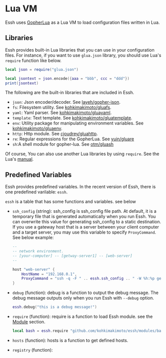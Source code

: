 # Lua VM

Essh uses [GopherLua](https://github.com/yuin/gopher-lua) as a Lua VM to load configuration files written in Lua.

## Libraries

Essh provides built-in Lua libraries that you can use in your configuration files.
For instance, if you want to use `glua.json` library, you should use Lua's `require` function like below.

```lua
local json = require("glua.json")

local jsontext = json.encode({aaa = "bbb", ccc = "ddd"})
print(jsontext)
```

The following are the built-in libraries that are included in Essh.

* `json`: Json encoder/decoder. See [layeh/gopher-json](https://github.com/layeh/gopher-json).
* `fs`: Filesystem utility. See [kohkimakimoto/gluafs](https://github.com/kohkimakimoto/gluafs).
* `yaml`: Yaml parser. See [kohkimakimoto/gluayaml](https://github.com/kohkimakimoto/gluayaml).
* `template`: Text template. See [kohkimakimoto/gluatemplate](https://github.com/kohkimakimoto/gluatemplate).
* `env`: Utility package for manipulating environment variables. See [kohkimakimoto/gluaenv](https://github.com/kohkimakimoto/gluaenv).
* `http`: Http module. See [cjoudrey/gluahttp](https://github.com/cjoudrey/gluahttp).
* `re`: Regular expressions for the GopherLua. See [yuin/gluare](https://github.com/yuin/gluare)
* `sh`:A shell module for gopher-lua. See [otm/gluash](https://github.com/otm/gluash)

Of course, You can also use another Lua libraries by using `require`. See the Lua's [manual](http://www.lua.org/manual/5.1/manual.html#pdf-require).

## Predefined Variables

Essh provides predefined variables. In the recent version of Essh, there is one predefined varilable: `essh`.

`essh` is a table that has some functions and variables. see below

* `ssh_config` (string): ssh_config is ssh_config file path. At default, it is a temporary file that is generated automatically when you run Essh. You can overwrite this value for generating ssh_config to a static destination. If you use a gateway host that is a server between your client computer and a target server, you may use this variable to specify `ProxyCommand`. See below example:

    ```lua
    --
    -- network environment.
    -- [your-computer] -- [getway-server1] -- [web-server]
    --

    host "web-server" {
        HostName = "192.168.0.1",
        ProxyCommand = "ssh -q -F " .. essh.ssh_config .. " -W %h:%p getway-server1",
    }
    ```

* `debug` (function): debug is a function to output the debug message. The debug message outputs only when you run Essh with `--debug` option.

  ```lua
  essh.debug("this is a debug message!")
  ```

* `require` (function): require is a function to load Essh module. see the [Module](#module) section.

  ```lua
  local bash = essh.require "github.com/kohkimakimoto/essh/modules/bash"
  ```

* `hosts` (function): hosts is a function to get defined hosts.

* `registry` (function):
